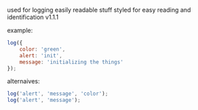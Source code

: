 used for logging easily readable stuff
styled for easy reading and identification
v1.1.1

example:

```js
log({
	color: 'green',
	alert: 'init',
	message: 'initializing the things'
});
```

alternaives:

```js
log('alert', 'message', 'color');
log('alert', 'message');
```
